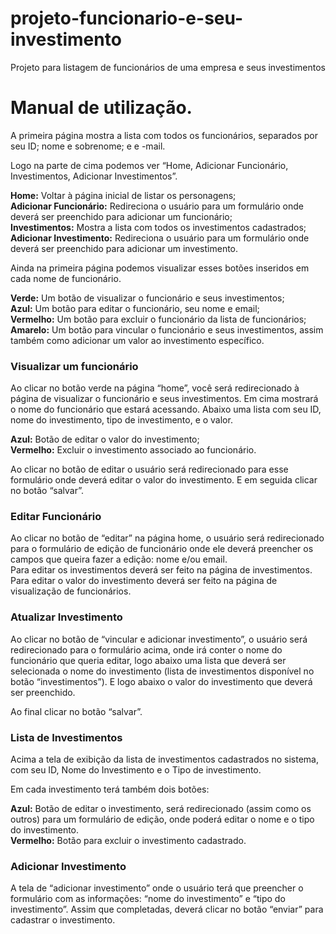 # projeto-funcionario-e-seu-investimento
Projeto para listagem de funcionários de uma empresa e seus investimentos
<h1>Manual de utilização.</h1>

A primeira página mostra a lista com todos os funcionários, separados por seu ID; nome e sobrenome; e e -mail.

Logo na parte de cima podemos ver “Home, Adicionar Funcionário, Investimentos, Adicionar Investimentos”.  

<b>Home:</b> Voltar à página inicial de listar os personagens;<br>
<b>Adicionar Funcionário:</b> Redireciona o usuário para um formulário onde deverá ser preenchido para adicionar um funcionário;<br>
<b>Investimentos:</b> Mostra a lista com todos os investimentos cadastrados;<br>
<b>Adicionar Investimento:</b> Redireciona o usuário para um formulário onde deverá ser preenchido para adicionar um investimento. <br>

Ainda na primeira página podemos visualizar esses botões inseridos em cada nome de funcionário.

<b>Verde:</b> Um botão de visualizar o funcionário e seus investimentos; <br>
<b>Azul:</b> Um botão para editar o funcionário, seu nome e email;<br>
<b>Vermelho:</b> Um botão para excluir o funcionário da lista de funcionários;<br>
<b>Amarelo:</b> Um botão para vincular o funcionário e seus investimentos, assim também como adicionar um valor ao investimento específico.

<h3>Visualizar um funcionário</h3>

Ao clicar no botão verde na página “home”, você será redirecionado à página de visualizar o funcionário e seus investimentos. Em cima mostrará o nome do funcionário que estará acessando. Abaixo uma lista com seu ID, nome do investimento, tipo de investimento, e o valor.

<b>Azul:</b> Botão de editar o valor do investimento;<br>
<b>Vermelho:</b> Excluir o investimento associado ao funcionário.

Ao clicar no botão de editar o usuário será redirecionado para esse formulário onde deverá editar o valor do investimento. E em seguida clicar no botão “salvar”.

<h3>Editar Funcionário</h3>


Ao clicar no botão de “editar” na página home, o usuário será redirecionado para o formulário de edição de funcionário onde ele deverá preencher os campos que queira fazer a edição: nome e/ou email.<br>
Para editar os investimentos deverá ser feito na página de investimentos.
Para editar o valor do investimento deverá ser feito na página de visualização de funcionários.

<h3>Atualizar Investimento</h3>

Ao clicar no botão de “vincular e adicionar investimento”, o usuário será redirecionado para o formulário acima, onde irá conter o nome do funcionário que queria editar, logo abaixo uma lista que deverá ser selecionada o nome do investimento (lista de investimentos disponível no botão “investimentos”). E logo abaixo o valor do investimento que deverá ser preenchido. 

Ao final clicar no botão “salvar”.

<h3>Lista de Investimentos</h3>

Acima a tela de exibição da lista de investimentos cadastrados no sistema, com seu ID, Nome do Investimento e o Tipo de investimento.

Em cada investimento terá também dois botões:

<b>Azul:</b> Botão de editar o investimento, será redirecionado (assim como os outros) para um formulário de edição, onde poderá editar o nome e o tipo do investimento.<br>
<b>Vermelho:</b> Botão para excluir o investimento cadastrado.

<h3>Adicionar Investimento</h3>

A tela de “adicionar investimento” onde o usuário terá que preencher o formulário com as informações: “nome do investimento” e “tipo do investimento”.
Assim que completadas, deverá clicar no botão “enviar” para cadastrar o investimento.

